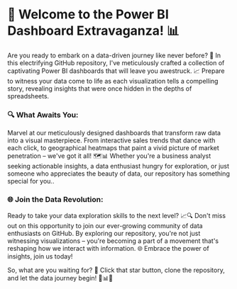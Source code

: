 # 🚀 Welcome to the Power BI Dashboard Extravaganza! 📊

Are you ready to embark on a data-driven journey like never before? 🌟 In this electrifying GitHub repository, I've meticulously crafted a collection of captivating Power BI dashboards that will leave you awestruck. 📈 Prepare to witness your data come to life as each visualization tells a compelling story, revealing insights that were once hidden in the depths of spreadsheets.

### 🔍 What Awaits You:
Marvel at our meticulously designed dashboards that transform raw data into a visual masterpiece. From interactive sales trends that dance with each click, to geographical heatmaps that paint a vivid picture of market penetration – we've got it all! 🗺️📊 Whether you're a business analyst seeking actionable insights, a data enthusiast hungry for exploration, or just someone who appreciates the beauty of data, our repository has something special for you..

### 🌐 Join the Data Revolution:
Ready to take your data exploration skills to the next level? 📈🔍 Don't miss out on this opportunity to join our ever-growing community of data enthusiasts on GitHub. By exploring our repository, you're not just witnessing visualizations – you're becoming a part of a movement that's reshaping how we interact with information. 🌐 Embrace the power of insights, join us today!

So, what are you waiting for? 🤩 Click that star button, clone the repository, and let the data journey begin! 🚀📊💡
